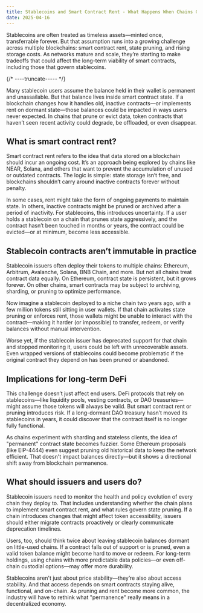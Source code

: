 ```yaml
---
title: Stablecoins and Smart Contract Rent - What Happens When Chains Get Pruned
date: 2025-04-16
---
```


Stablecoins are often treated as timeless assets—minted once, transferrable forever. But that assumption runs into a growing challenge across multiple blockchains: smart contract rent, state pruning, and rising storage costs. As networks mature and scale, they’re starting to make tradeoffs that could affect the long-term viability of smart contracts, including those that govern stablecoins.

{/* ----truncate----- */}


Many stablecoin users assume the balance held in their wallet is permanent and unassailable. But that balance lives inside smart contract state. If a blockchain changes how it handles old, inactive contracts—or implements rent on dormant state—those balances could be impacted in ways users never expected. In chains that prune or evict data, token contracts that haven’t seen recent activity could degrade, be offloaded, or even disappear.

## What is smart contract rent?

Smart contract rent refers to the idea that data stored on a blockchain should incur an ongoing cost. It’s an approach being explored by chains like NEAR, Solana, and others that want to prevent the accumulation of unused or outdated contracts. The logic is simple: state storage isn’t free, and blockchains shouldn’t carry around inactive contracts forever without penalty.

In some cases, rent might take the form of ongoing payments to maintain state. In others, inactive contracts might be pruned or archived after a period of inactivity. For stablecoins, this introduces uncertainty. If a user holds a stablecoin on a chain that prunes state aggressively, and the contract hasn’t been touched in months or years, the contract could be evicted—or at minimum, become less accessible.

## Stablecoin contracts aren’t immutable in practice

Stablecoin issuers often deploy their tokens to multiple chains: Ethereum, Arbitrum, Avalanche, Solana, BNB Chain, and more. But not all chains treat contract data equally. On Ethereum, contract state is persistent, but it grows forever. On other chains, smart contracts may be subject to archiving, sharding, or pruning to optimize performance.

Now imagine a stablecoin deployed to a niche chain two years ago, with a few million tokens still sitting in user wallets. If that chain activates state pruning or enforces rent, those wallets might be unable to interact with the contract—making it harder (or impossible) to transfer, redeem, or verify balances without manual intervention.

Worse yet, if the stablecoin issuer has deprecated support for that chain and stopped monitoring it, users could be left with unrecoverable assets. Even wrapped versions of stablecoins could become problematic if the original contract they depend on has been pruned or abandoned.

## Implications for long-term DeFi

This challenge doesn’t just affect end users. DeFi protocols that rely on stablecoins—like liquidity pools, vesting contracts, or DAO treasuries—might assume those tokens will always be valid. But smart contract rent or pruning introduces risk. If a long-dormant DAO treasury hasn’t moved its stablecoins in years, it could discover that the contract itself is no longer fully functional.

As chains experiment with sharding and stateless clients, the idea of "permanent" contract state becomes fuzzier. Some Ethereum proposals (like EIP-4444) even suggest pruning old historical data to keep the network efficient. That doesn't impact balances directly—but it shows a directional shift away from blockchain permanence.

## What should issuers and users do?

Stablecoin issuers need to monitor the health and policy evolution of every chain they deploy to. That includes understanding whether the chain plans to implement smart contract rent, and what rules govern state pruning. If a chain introduces changes that might affect token accessibility, issuers should either migrate contracts proactively or clearly communicate deprecation timelines.

Users, too, should think twice about leaving stablecoin balances dormant on little-used chains. If a contract falls out of support or is pruned, even a valid token balance might become hard to move or redeem. For long-term holdings, using chains with more predictable data policies—or even off-chain custodial options—may offer more durability.

Stablecoins aren't just about price stability—they’re also about access stability. And that access depends on smart contracts staying alive, functional, and on-chain. As pruning and rent become more common, the industry will have to rethink what "permanence" really means in a decentralized economy.
